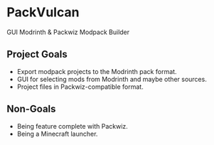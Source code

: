 # PackVulcan

GUI Modrinth &amp; Packwiz Modpack Builder

## Project Goals

* Export modpack projects to the Modrinth pack format.
* GUI for selecting mods from Modrinth and maybe other sources.
* Project files in Packwiz-compatible format.

## Non-Goals

* Being feature complete with Packwiz.
* Being a Minecraft launcher.
